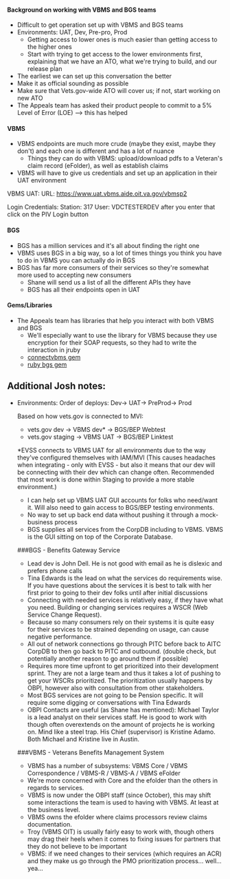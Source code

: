 #### Background on working with VBMS and BGS teams
- Difficult to get operation set up with VBMS and BGS teams
- Environments: UAT, Dev, Pre-pro, Prod 
  - Getting access to lower ones is much easier than getting access to the higher ones 
  - Start with trying to get access to the lower environments first, explaining that we have an ATO, what we're trying to build, and our release plan
- The earliest we can set up this conversation the better
- Make it as official sounding as possible
- Make sure that Vets.gov-wide ATO will cover us; if not, start working on new ATO
- The Appeals team has asked their product people to commit to a 5% Level of Error (LOE) --> this has helped

#### VBMS
- VBMS endpoints are much more crude (maybe they exist, maybe they don't) and each one is different and has a lot of nuance
  - Things they can do with VBMS: upload/download pdfs to a Veteran's claim record (eFolder), as well as establish claims
- VBMS will have to give us credentials and set up an application in their UAT environment

VBMS UAT:
URL: https://www.uat.vbms.aide.oit.va.gov/vbmsp2

Login Credentials:
Station: 317
User:  VDCTESTERDEV
after you enter that click on the PIV Login button

#### BGS
- BGS has a million services and it's all about finding the right one
- VBMS uses BGS in a big way, so a lot of times things you think you have to do in VBMS you can actually do in BGS
- BGS has far more consumers of their services so they're somewhat more used to accepting new consumers
  - Shane will send us a list of all the different APIs they have
  - BGS has all their endpoints open in UAT

#### Gems/Libraries
- The Appeals team has libraries that help you interact with both VBMS and BGS
  - We'll especially want to use the library for VBMS because they use encryption for their SOAP requests, so they had to write the interaction in jruby
  - [connectvbms gem](https://github.com/department-of-veterans-affairs/connect_vbms)
  - [ruby bgs gem](https://github.com/department-of-veterans-affairs/ruby-bgs)




## Additional Josh notes:
- Environments: Order of deploys: Dev-> UAT-> PreProd-> Prod

  Based on how vets.gov is connected to MVI:
   - vets.gov dev     -> VBMS dev*  -> BGS/BEP Webtest 
   - vets.gov staging -> VBMS UAT   -> BGS/BEP Linktest
   
    *EVSS connects to VBMS UAT for all environments due to the way they've configured themselves with IAM/MVI
    (This causes headaches when integrating - only with EVSS - but also it means that our dev will be connecting with their dev which can change often. Recommended that most work is done within Staging to provide a more stable environment.)
    
   - I can help set up VBMS UAT GUI accounts for folks who need/want it. Will also need to gain access to BGS/BEP testing environments. 
   - No way to set up back end data without pushing it through a mock-business process
   - BGS supplies all services from the CorpDB including to VBMS. VBMS is the GUI sitting on top of the Corporate Database. 
  
  ###BGS - Benefits Gateway Service
   - Lead dev is John Dell. He is not good with email as he is dislexic and prefers phone calls
   - Tina Edwards is the lead on what the services do requirements wise. If you have questions about the services it is best to talk with her first prior to going to their dev folks until after initial discussions
   - Connecting with needed services is relatively easy, if they have what you need. Building or changing services requires a WSCR (Web Service Change Request).
   - Because so many consumers rely on their systems it is quite easy for their services to be strained depending on usage, can cause negative performance.
    - All out of network connections go through PITC before back to AITC CorpDB to then go back to PITC and outbound. (double check, but potentially another reason to go around them if possible)
    - Requires more time upfront to get prioritized into their development sprint. They are not a large team and thus it takes a lot of pushing to get your WSCRs prioritized. The prioritization usually happens by OBPI, however also with consultation from other stakeholders. 
    - Most BGS services are not going to be Pension specific. It will require some digging or conversations with Tina Edwards 
    - OBPI Contacts are useful (as Shane has mentioned): Michael Taylor is a lead analyst on their services staff. He is good to work with though often overextends on the amount of projects he is working on. Mind like a steel trap. His Chief (supervisor) is Kristine Adamo. Both Michael and Kristine live in Austin.
    
   ###VBMS - Veterans Benefits Management System
    - VBMS has a number of subsystems: VBMS Core / VBMS Correspondence / VBMS-R / VBMS-A / VBMS eFolder
    - We're more concerned with Core and the efolder than the others in regards to services.
    - VBMS is now under the OBPI staff (since October), this may shift some interactions the team is used to having with VBMS. At least at the business level. 
   - VBMS owns the efolder where claims processors review claims documentation.
   - Troy (VBMS OIT) is usually fairly easy to work with, though others may drag their heels when it comes to fixing issues for partners that they do not believe to be important
   - VBMS: if we need changes to their services (which requires an ACR) and they make us go through the PMO prioritization process... well... yea...
